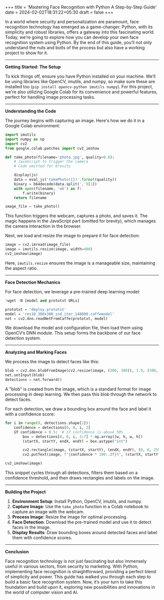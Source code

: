 +++
title = 'Mastering Face Recognition with Python A Step-by-Step Guide'
date = 2024-02-02T18:31:22+05:30
draft = false
+++

In a world where security and personalization are paramount, face recognition technology has emerged as a game-changer. Python, with its simplicity and robust libraries, offers a gateway into this fascinating world. Today, we’re going to explore how you can develop your own face recognition system using Python. By the end of this guide, you’ll not only understand the nuts and bolts of the process but also have a working project to show for it.

---

**Getting Started: The Setup**

To kick things off, ensure you have Python installed on your machine. We’ll be using libraries like OpenCV, imutils, and numpy, so make sure these are installed too (`pip install opencv-python imutils numpy`). For this project, we're also utilizing Google Colab for its convenience and powerful features, perfect for handling image processing tasks.

---

**Understanding the Code**

The journey begins with capturing an image. Here's how we do it in a Google Colab environment:

```python
import imutils
import numpy as np
import cv2
from google.colab.patches import cv2_imshow

def take_photo(filename='photo.jpg', quality=0.8):
    # JavaScript to trigger the camera
    # Code omitted for brevity

    display(js)
    data = eval_js('takePhoto({})'.format(quality))
    binary = b64decode(data.split(',')[1])
    with open(filename, 'wb') as f:
        f.write(binary)
    return filename

image_file = take_photo()
```

This function triggers the webcam, captures a photo, and saves it. The magic happens in the JavaScript part (omitted for brevity), which manages the camera interaction in the browser.

Next, we load and resize the image to prepare it for face detection:

```python
image = cv2.imread(image_file)
image = imutils.resize(image, width=400)
cv2_imshow(image)
```

Here, `imutils.resize` ensures the image is a manageable size, maintaining the aspect ratio.

---

**Face Detection Mechanics**

For face detection, we leverage a pre-trained deep learning model:

```python
!wget -N [model and prototxt URLs]

prototxt = 'deploy.prototxt'
model = 'res10_300x300_ssd_iter_140000.caffemodel'
net = cv2.dnn.readNetFromCaffe(prototxt, model)
```

We download the model and configuration file, then load them using OpenCV’s DNN module. This setup forms the backbone of our face detection system.

---

**Analyzing and Marking Faces**

We process the image to detect faces like this:

```python
blob = cv2.dnn.blobFromImage(cv2.resize(image, (300, 300)), 1.0, (300, 300), (104.0, 177.0, 123.0))
net.setInput(blob)
detections = net.forward()
```

A "blob" is created from the image, which is a standard format for image processing in deep learning. We then pass this blob through the network to detect faces.

For each detection, we draw a bounding box around the face and label it with a confidence score:

```python
for i in range(0, detections.shape[2]):
    confidence = detections[0, 0, i, 2]
    if confidence > 0.5:  # if confidence is above 50%
        box = detections[0, 0, i, 3:7] * np.array([w, h, w, h])
        (startX, startY, endX, endY) = box.astype("int")

        cv2.rectangle(image, (startX, startY), (endX, endY), (0, 0, 255), 2)
        cv2.putText(image, f"{confidence * 100:.2f}%", (startX, startY - 10), cv2.FONT_HERSHEY_SIMPLEX, 0.45, (0, 0, 255), 2)

cv2_imshow(image)
```

This snippet cycles through all detections, filters them based on a confidence threshold, and then draws rectangles and labels on the image.

---

**Building the Project**

1. **Environment Setup**: Install Python, OpenCV, imutils, and numpy.
2. **Capture Image**: Use the `take_photo` function in a Colab notebook to capture an image with the webcam.
3. **Process Image**: Resize the image for optimal processing.
4. **Face Detection**: Download the pre-trained model and use it to detect faces in the image.
5. **Display Results**: Draw bounding boxes around detected faces and label them with confidence scores.

---

**Conclusion**

Face recognition technology is not just fascinating but also immensely useful in various sectors, from security to marketing. With Python, implementing face recognition is straightforward, providing a perfect blend of simplicity and power. This guide has walked you through each step to build a basic face recognition system. Now, it’s your turn to take this foundation and build upon it, exploring new possibilities and innovations in the world of computer vision and AI.